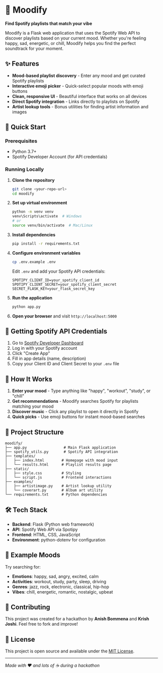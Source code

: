 # 🎵 Moodify

**Find Spotify playlists that match your vibe**

Moodify is a Flask web application that uses the Spotify Web API to discover playlists based on your current mood. Whether you're feeling happy, sad, energetic, or chill, Moodify helps you find the perfect soundtrack for your moment.

## ✨ Features

- **Mood-based playlist discovery** - Enter any mood and get curated Spotify playlists
- **Interactive emoji picker** - Quick-select popular moods with emoji buttons
- **Clean, responsive UI** - Beautiful interface that works on all devices
- **Direct Spotify integration** - Links directly to playlists on Spotify
- **Artist lookup tools** - Bonus utilities for finding artist information and images

## 🚀 Quick Start

### Prerequisites
- Python 3.7+
- Spotify Developer Account (for API credentials)

### Running Locally

1. **Clone the repository**
   ```bash
   git clone <your-repo-url>
   cd moodify
   ```

2. **Set up virtual environment**
   ```bash
   python -m venv venv
   venv\Scripts\activate  # Windows
   # or
   source venv/bin/activate  # Mac/Linux
   ```

3. **Install dependencies**
   ```bash
   pip install -r requirements.txt
   ```

4. **Configure environment variables**
   ```bash
   cp .env.example .env
   ```
   
   Edit `.env` and add your Spotify API credentials:
   ```
   SPOTIPY_CLIENT_ID=your_spotify_client_id
   SPOTIPY_CLIENT_SECRET=your_spotify_client_secret
   SECRET_FLASK_KEY=your_flask_secret_key
   ```

5. **Run the application**
   ```bash
   python app.py
   ```

6. **Open your browser** and visit `http://localhost:5000`

## 🔑 Getting Spotify API Credentials

1. Go to [Spotify Developer Dashboard](https://developer.spotify.com/dashboard)
2. Log in with your Spotify account
3. Click "Create App"
4. Fill in app details (name, description)
5. Copy your Client ID and Client Secret to your `.env` file

## 🎯 How It Works

1. **Enter your mood** - Type anything like "happy", "workout", "study", or "chill"
2. **Get recommendations** - Moodify searches Spotify for playlists matching your mood
3. **Discover music** - Click any playlist to open it directly in Spotify
4. **Quick picks** - Use emoji buttons for instant mood-based searches

## 📁 Project Structure

```
moodify/
├── app.py                 # Main Flask application
├── spotify_utils.py       # Spotify API integration
├── templates/
│   ├── index.html        # Homepage with mood input
│   └── results.html      # Playlist results page
├── static/
│   ├── style.css         # Styling
│   └── script.js         # Frontend interactions
├── examples/
│   ├── artistimage.py    # Artist lookup utility
│   └── coverart.py       # Album art utility
└── requirements.txt      # Python dependencies
```

## 🛠️ Tech Stack

- **Backend**: Flask (Python web framework)
- **API**: Spotify Web API via Spotipy
- **Frontend**: HTML, CSS, JavaScript
- **Environment**: python-dotenv for configuration

## 🎨 Example Moods

Try searching for:
- **Emotions**: happy, sad, angry, excited, calm
- **Activities**: workout, study, party, sleep, driving
- **Genres**: jazz, rock, electronic, classical, hip-hop
- **Vibes**: chill, energetic, romantic, nostalgic, upbeat

## 🤝 Contributing

This project was created for a hackathon by **Anish Bommena** and **Krish Joshi**. Feel free to fork and improve!

## 📝 License

This project is open source and available under the [MIT License](LICENSE).

---

*Made with ❤️ and lots of ☕ during a hackathon*
